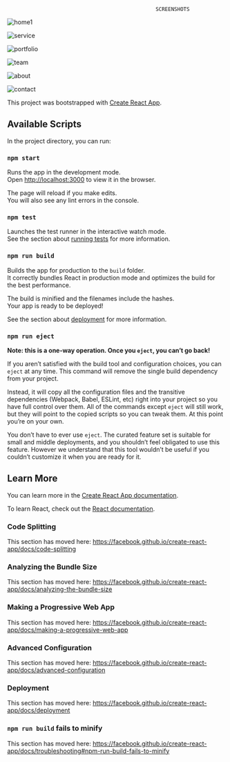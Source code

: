                                                     SCREENSHOTS
                                        
                                        
                                        
         
![home1](https://user-images.githubusercontent.com/45454049/71480389-e8526580-2820-11ea-9a47-cd5b5a10c906.png)
         
![service](https://user-images.githubusercontent.com/45454049/71480392-e8526580-2820-11ea-9781-f1532eba585b.png)

![portfolio](https://user-images.githubusercontent.com/45454049/71480391-e8526580-2820-11ea-9868-e972ed8585d9.png)

                                        

![team](https://user-images.githubusercontent.com/45454049/71480394-e8eafc00-2820-11ea-81a3-69b36b398797.png)                                               

                                        
![about](https://user-images.githubusercontent.com/45454049/71480386-e7b9cf00-2820-11ea-9daf-060231f816dc.png)


![contact](https://user-images.githubusercontent.com/45454049/71480387-e7b9cf00-2820-11ea-949d-8b41f9c0f1a6.png)










This project was bootstrapped with [Create React App](https://github.com/facebook/create-react-app).

## Available Scripts

In the project directory, you can run:

### `npm start`

Runs the app in the development mode.<br />
Open [http://localhost:3000](http://localhost:3000) to view it in the browser.

The page will reload if you make edits.<br />
You will also see any lint errors in the console.

### `npm test`

Launches the test runner in the interactive watch mode.<br />
See the section about [running tests](https://facebook.github.io/create-react-app/docs/running-tests) for more information.

### `npm run build`

Builds the app for production to the `build` folder.<br />
It correctly bundles React in production mode and optimizes the build for the best performance.

The build is minified and the filenames include the hashes.<br />
Your app is ready to be deployed!

See the section about [deployment](https://facebook.github.io/create-react-app/docs/deployment) for more information.

### `npm run eject`

**Note: this is a one-way operation. Once you `eject`, you can’t go back!**

If you aren’t satisfied with the build tool and configuration choices, you can `eject` at any time. This command will remove the single build dependency from your project.

Instead, it will copy all the configuration files and the transitive dependencies (Webpack, Babel, ESLint, etc) right into your project so you have full control over them. All of the commands except `eject` will still work, but they will point to the copied scripts so you can tweak them. At this point you’re on your own.

You don’t have to ever use `eject`. The curated feature set is suitable for small and middle deployments, and you shouldn’t feel obligated to use this feature. However we understand that this tool wouldn’t be useful if you couldn’t customize it when you are ready for it.

## Learn More

You can learn more in the [Create React App documentation](https://facebook.github.io/create-react-app/docs/getting-started).

To learn React, check out the [React documentation](https://reactjs.org/).

### Code Splitting

This section has moved here: https://facebook.github.io/create-react-app/docs/code-splitting

### Analyzing the Bundle Size

This section has moved here: https://facebook.github.io/create-react-app/docs/analyzing-the-bundle-size

### Making a Progressive Web App

This section has moved here: https://facebook.github.io/create-react-app/docs/making-a-progressive-web-app

### Advanced Configuration

This section has moved here: https://facebook.github.io/create-react-app/docs/advanced-configuration

### Deployment

This section has moved here: https://facebook.github.io/create-react-app/docs/deployment

### `npm run build` fails to minify

This section has moved here: https://facebook.github.io/create-react-app/docs/troubleshooting#npm-run-build-fails-to-minify
